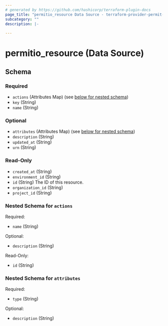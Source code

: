 ```yaml
---
# generated by https://github.com/hashicorp/terraform-plugin-docs
page_title: "permitio_resource Data Source - terraform-provider-permit-io"
subcategory: ""
description: |-
  
---
```


# permitio_resource (Data Source)





<!-- schema generated by tfplugindocs -->
## Schema

### Required

- `actions` (Attributes Map) (see [below for nested schema](#nestedatt--actions))
- `key` (String)
- `name` (String)

### Optional

- `attributes` (Attributes Map) (see [below for nested schema](#nestedatt--attributes))
- `description` (String)
- `updated_at` (String)
- `urn` (String)

### Read-Only

- `created_at` (String)
- `environment_id` (String)
- `id` (String) The ID of this resource.
- `organization_id` (String)
- `project_id` (String)

<a id="nestedatt--actions"></a>
### Nested Schema for `actions`

Required:

- `name` (String)

Optional:

- `description` (String)

Read-Only:

- `id` (String)


<a id="nestedatt--attributes"></a>
### Nested Schema for `attributes`

Required:

- `type` (String)

Optional:

- `description` (String)
